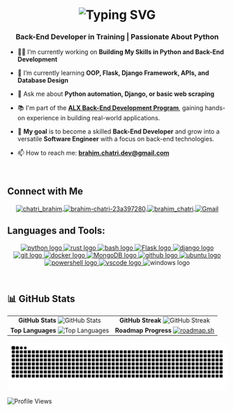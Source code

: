 <h1 align="center">
  <img src="https://readme-typing-svg.demolab.com?font=Fira+Code&size=22&pause=1000&center=true&vCenter=true&width=435&lines=Hi+%F0%9F%91%8B+I'm+Brahim;Aspiring+Software+Engineer" alt="Typing SVG" />
</h1>

<h3 align="center">Back-End Developer in Training | Passionate About Python</h3>

- 👨‍💻 I’m currently working on **Building My Skills in Python and Back-End Development**

- 🌱 I’m currently learning **OOP, Flask, Django Framework, APIs, and Database Design**

- 💬 Ask me about **Python automation, Django, or basic web scraping**

- 📚 I'm part of the **[ALX Back-End Development Program](https://www.alxafrica.com/programme/back-end-web-development/)**, gaining hands-on experience in building real-world applications.

- 🎯 **My goal** is to become a skilled **Back-End Developer** and grow into a versatile **Software Engineer** with a focus on back-end technologies.

- 📫 How to reach me: **[brahim.chatri.dev@gmail.com](mailto:brahim.chatri.dev@gmail.com)**

<p> &nbsp;</p>
<h2 align="left"> Connect with Me </h2>

<div align="center">
  <a href="https://twitter.com/dev_brahim" target="_blank">
    <img align="center" src="https://skillicons.dev/icons?i=twitter" alt="chatri_brahim" height="40" width="50" />
  </a>
  <a href="www.linkedin.com/in/brahim-chatri" target="_blank">
    <img align="center" src="https://skillicons.dev/icons?i=linkedin" alt="brahim-chatri-23a397280" height="40" width="50" />
  </a>
  <a href="https://instagram.com/brahim_chatri" target="_blank">
    <img align="center" src="https://skillicons.dev/icons?i=instagram" alt="brahim_chatri" height="40" width="50" />
  </a>
  <a href="mailto:brahim.chatri.dev@gmail.com" target="_blank">
    <img align="center" src="https://skillicons.dev/icons?i=gmail" alt="Gmail" height="48" width="48" />
  </a>
</div>

<h2 align="left">Languages and Tools:</h2>
<div align="center">
  <a href="https://python.org" target="_blank">
    <img src="https://skillicons.dev/icons?i=py" width="50" height="50" alt="python logo" />
  </a>
  <a href="https://www.rust-lang.org" target="_blank">
    <img src="https://skillicons.dev/icons?i=rust" width="50" height="50" alt="rust logo" />
  </a>
  <a href="https://skillicons.dev/icons?i=bash" target="_blank">
    <img src="https://skillicons.dev/icons?i=bash" width="50" height="50" alt="bash logo" />
  </a>
  <a href="https://flask.palletsprojects.com/" target="_blank">
    <img src="https://skillicons.dev/icons?i=flask" width="50" height="50" alt="Flask logo" />
  </a>
  <a href="https://www.djangoproject.com/" target="_blank">
    <img src="https://skillicons.dev/icons?i=django" width="50" height="50" alt="django logo" />
  </a>
  <a href="https://www.git-scm.com/" target="_blank">
    <img src="https://skillicons.dev/icons?i=git" width="50" height="50" alt="git logo" />
  </a>
  <a href="https://www.docker.com/" target="_blank">
    <img src="https://skillicons.dev/icons?i=docker" width="50" height="50" alt="docker logo" />
  </a>
  <a href="https://www.mongodb.com/" target="_blank">
    <img src="https://skillicons.dev/icons?i=mongodb" width="50" height="50" alt="MongoDB logo" />
  </a>
  <a href="https://github.com" target="_blank">
    <img src="https://skillicons.dev/icons?i=github" width="50" height="50" alt="github logo" />
  </a>
    <a href="https://ubuntu.com/">
    <img src="https://skillicons.dev/icons?i=ubuntu" width="50" height="50" alt="ubuntu logo" />
  </a>
  <a href="https://microsoft.com/PowerShell" target="_blank">
    <img src="https://skillicons.dev/icons?i=powershell"  width="50" height="50" alt="powershell logo" />
  </a>
  <a href="https://code.visualstudio.com/" target="_blank">
    <img src="https://skillicons.dev/icons?i=vscode" width="50" height="50" alt="vscode logo" />
  </a>
  <img src="https://skillicons.dev/icons?i=windows" width="50" height="50" alt="windows logo" />
</div>
<p>&nbsp;</p>
<h2>📊 GitHub Stats</h2>

<table align="center">
  <tr>
    <td align="center">
      <strong>GitHub Stats</strong>
      <img src="https://github-readme-stats-beige-theta-61.vercel.app/api?username=BrahimChatri&show_icons=true&theme=dark" alt="GitHub Stats" height="220"/>
    </td>
    <td align="center">
      <strong>GitHub Streak</strong>
      <img src="https://github-readme-streak-stats-flame-ten.vercel.app/?user=BrahimChatri&theme=highcontrast&hide_border=false" alt="GitHub Streak" height="180"/>
    </td>
  </tr>
  <tr>
    <td align="center">
      <strong>Top Languages</strong>
      <img src="https://github-readme-stats-beige-theta-61.vercel.app/api/top-langs?username=BrahimChatri&show_icons=true&theme=dark&layout=compact" alt="Top Languages" height="180"/>
    </td>
    <td align="center">
      <strong>Roadmap Progress</strong>
      <a href="https://roadmap.sh/u/brahimch">
        <img src="https://roadmap.sh/card/wide/646452f1410780a6d9b6868b?variant=dark&roadmaps=python%2Cgit-github%2Cdatastructures-and-algorithms%2Cbackend" alt="roadmap.sh" height="230"/>
      </a>
    </td>
  </tr>
</table>


  
<picture>
  <source media="(prefers-color-scheme: dark)" srcset="https://raw.githubusercontent.com/BrahimChatri/BrahimChatri/output/github-contribution-grid-snake-dark.svg" />
  <source media="(prefers-color-scheme: light)" srcset="https://raw.githubusercontent.com/BrahimChatri/BrahimChatri/output/github-contribution-grid-snake.svg" />
  <img alt="GitHub Contribution Snake" src="https://raw.githubusercontent.com/BrahimChatri/BrahimChatri/output/github-contribution-grid-snake.svg" />
</picture>



![Profile Views](https://komarev.com/ghpvc/?username=BrahimChatri&color=blue&style=flat)
